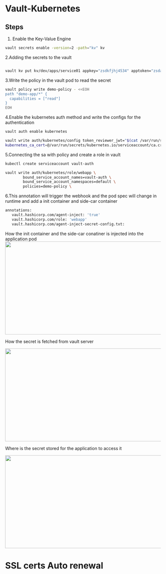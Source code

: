 # Vault-Kubernetes

## Steps


1. Enable the Key-Value Engine

```sh
vault secrets enable -version=2 -path="kv" kv
```

2.Adding the secrets to the vault
  ```sh

  vault kv put kv/dev/apps/service01 appkey="zsdkfjhj4534" apptoken="zsdasdfaskfjhj4534" 
  ```
3.Write the policy in the vault pod to read the secret 
  ```sh
  vault policy write demo-policy - <<EOH
  path "demo-app/*" {
    capabilities = ["read"]
  }
  EOH
  ```
4.Enable the kubernetes auth method and write the configs for the authentication
  ```sh
  vault auth enable kubernetes
  
  vault write auth/kubernetes/config token_reviewer_jwt="$(cat /var/run/secrets/kubernetes.io/serviceaccount/token)" kubernetes_host="https://$KUBERNETES_PORT_443_TCP_ADDR:443" 
  kubernetes_ca_cert=@/var/run/secrets/kubernetes.io/serviceaccount/ca.crt
  ```
5.Connecting the sa with policy and create a role in vault
  ```sh
  kubectl create serviceaccount vault-auth

  vault write auth/kubernetes/role/webapp \
          bound_service_account_names=vault-auth \
          bound_service_account_namespaces=default \
          policies=demo-policy \
  ```
6.This annotation will trigger the webhook and the pod spec will change in runtime and add a init container and side-car container
   ```sh
   annotations:
      vault.hashicorp.com/agent-inject: 'true'
      vault.hashicorp.com/role: 'webapp'
      vault.hashicorp.com/agent-inject-secret-config.txt:
```
How the init container and the side-car conatiner is injected into the application pod
<img src="https://github.com/j-rin/Vault-Kubernetes/blob/main/Screenshot%20from%202024-06-28%2008-19-01.png" width="600" height="300">

How the secret is fetched from vault server

<img src="https://github.com/j-rin/Vault-Kubernetes/blob/main/Screenshot%20from%202024-06-28%2008-19-55.png" width="600" height="300">

Where is the secret stored for the application to access it

<img src="https://github.com/j-rin/Vault-Kubernetes/blob/main/Screenshot%20from%202024-06-28%2008-18-43.png" width="600" height="300">

# SSL certs Auto renewal
